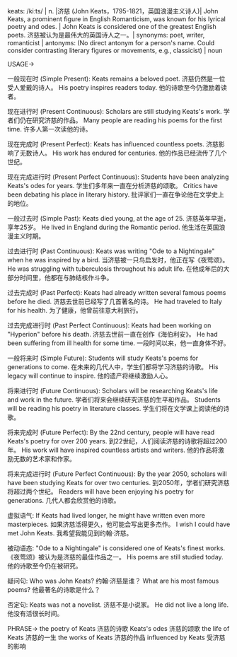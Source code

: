 keats: /kiːts/ | n. |济慈 (John Keats，1795-1821，英国浪漫主义诗人)| John Keats, a prominent figure in English Romanticism, was known for his lyrical poetry and odes. | John Keats is considered one of the greatest English poets. 济慈被认为是最伟大的英国诗人之一。| synonyms: poet, writer, romanticist | antonyms: (No direct antonym for a person's name. Could consider contrasting literary figures or movements, e.g., classicist) | noun


USAGE->

一般现在时 (Simple Present):
Keats remains a beloved poet. 济慈仍然是一位受人爱戴的诗人。
His poetry inspires readers today. 他的诗歌至今仍激励着读者。

现在进行时 (Present Continuous):
Scholars are still studying Keats's work. 学者们仍在研究济慈的作品。
Many people are reading his poems for the first time. 许多人第一次读他的诗。


现在完成时 (Present Perfect):
Keats has influenced countless poets. 济慈影响了无数诗人。
His work has endured for centuries. 他的作品已经流传了几个世纪。


现在完成进行时 (Present Perfect Continuous):
Students have been analyzing Keats's odes for years. 学生们多年来一直在分析济慈的颂歌。
Critics have been debating his place in literary history. 批评家们一直在争论他在文学史上的地位。


一般过去时 (Simple Past):
Keats died young, at the age of 25. 济慈英年早逝，享年25岁。
He lived in England during the Romantic period. 他生活在英国浪漫主义时期。


过去进行时 (Past Continuous):
Keats was writing "Ode to a Nightingale" when he was inspired by a bird. 当济慈被一只鸟启发时，他正在写《夜莺颂》。
He was struggling with tuberculosis throughout his adult life.  在他成年后的大部分时间里，他都在与肺结核作斗争。


过去完成时 (Past Perfect):
Keats had already written several famous poems before he died. 济慈去世前已经写了几首著名的诗。
He had traveled to Italy for his health. 为了健康，他曾前往意大利旅行。


过去完成进行时 (Past Perfect Continuous):
Keats had been working on "Hyperion" before his death. 济慈去世前一直在创作《海伯利安》。
He had been suffering from ill health for some time.  一段时间以来，他一直身体不好。


一般将来时 (Simple Future):
Students will study Keats's poems for generations to come.  在未来的几代人中，学生们都将学习济慈的诗歌。
His legacy will continue to inspire. 他的遗产将继续激励人心。


将来进行时 (Future Continuous):
Scholars will be researching Keats's life and work in the future.  学者们将来会继续研究济慈的生平和作品。
Students will be reading his poetry in literature classes. 学生们将在文学课上阅读他的诗歌。


将来完成时 (Future Perfect):
By the 22nd century, people will have read Keats's poetry for over 200 years. 到22世纪，人们阅读济慈的诗歌将超过200年。
His work will have inspired countless artists and writers. 他的作品将激励无数的艺术家和作家。


将来完成进行时 (Future Perfect Continuous):
By the year 2050, scholars will have been studying Keats for over two centuries. 到2050年，学者们研究济慈将超过两个世纪。
Readers will have been enjoying his poetry for generations. 几代人都会欣赏他的诗歌。

虚拟语气:
If Keats had lived longer, he might have written even more masterpieces.  如果济慈活得更久，他可能会写出更多杰作。
I wish I could have met John Keats. 我希望我能见到约翰·济慈。

被动语态:
"Ode to a Nightingale" is considered one of Keats's finest works. 《夜莺颂》被认为是济慈的最佳作品之一。
His poems are still studied today. 他的诗歌至今仍在被研究。

疑问句:
Who was John Keats? 约翰·济慈是谁？
What are his most famous poems? 他最著名的诗歌是什么？

否定句:
Keats was not a novelist. 济慈不是小说家。
He did not live a long life. 他没有活很长时间。




PHRASE->
the poetry of Keats 济慈的诗歌
Keats's odes 济慈的颂歌
the life of Keats 济慈的一生
the works of Keats 济慈的作品
influenced by Keats 受济慈的影响
